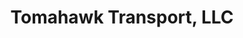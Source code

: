 ---
title: "Tomahawk Transport, LLC"
url: /salyersville/tomahawk-transport-llc/
shop: Eisenwaren
---